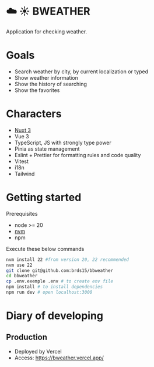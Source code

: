 # ☁️ ☀️ BWEATHER

Application for checking weather.

# Goals

- Search weather by city, by current localization or typed
- Show weather information
- Show the history of searching
- Show the favorites

# Characters

- [Nuxt 3](https://nuxt.com/docs/getting-started/introduction)
- Vue 3
- TypeScript, JS with strongly type power
- Pinia as state management
- Eslint + Prettier for formatting rules and code quality
- Vitest
- i18n
- Tailwind

# Getting started

Prerequisites
- node >= 20
- [nvm](https://github.com/nvm-sh/nvm)
- npm

Execute these below commands

```sh
nvm install 22 #from version 20, 22 recommended
nvm use 22
git clone git@github.com:brds15/bbweather
cd bbweather
cp .env.exemple .env # to create env file
npm install # to install dependencies
npm run dev # open localhost:3000
```

# Diary of developing


## Production
- Deployed by Vercel
- Access: https://bweather.vercel.app/

